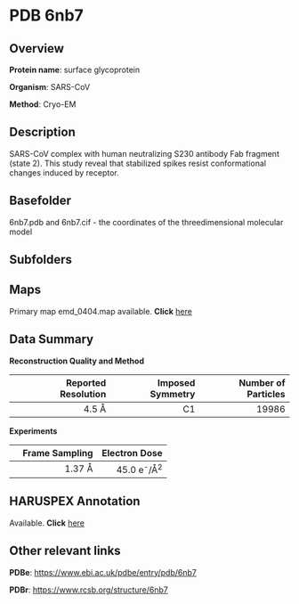# PDB 6nb7

## Overview

**Protein name**: surface glycoprotein

**Organism**: SARS-CoV

**Method**: Cryo-EM

## Description

SARS-CoV complex with human neutralizing S230 antibody Fab fragment (state 2). This study reveal that stabilized spikes resist conformational changes induced by receptor.

## Basefolder

6nb7.pdb and 6nb7.cif - the coordinates of the threedimensional molecular model

## Subfolders









## Maps

Primary map emd_0404.map available. **Click** [here](http://ftp.wwpdb.org/pub/emdb/structures/EMD-0404/map/) 

## Data Summary
**Reconstruction Quality and Method**

|   | Reported Resolution | Imposed Symmetry | Number of Particles |
|---|-------------:|----------------:|--------------:|
|   |4.5 Å|C1|19986|

**Experiments**

|   | Frame Sampling | Electron Dose |
|---|-------------:|----------------:|
|   |1.37 Å|45.0 e<sup>-</sup>/Å<sup>2</sup>|

## HARUSPEX Annotation

Available. **Click** [here](https://zenodo.org/record/3820139)

## Other relevant links 
**PDBe**:  https://www.ebi.ac.uk/pdbe/entry/pdb/6nb7
 
**PDBr**: https://www.rcsb.org/structure/6nb7 
